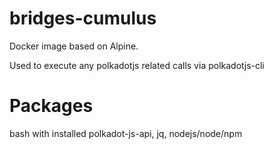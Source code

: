 # bridges-cumulus

Docker image based on Alpine. 

Used to execute any polkadotjs related calls via polkadotjs-cli

# Packages
bash with installed polkadot-js-api, jq, nodejs/node/npm

